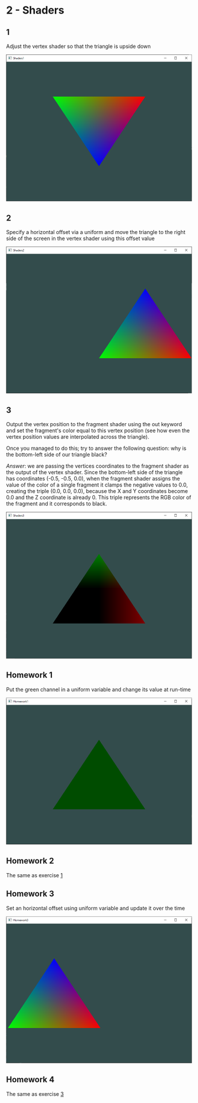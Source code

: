 # 2 - Shaders

## 1
Adjust the vertex shader so that the triangle is upside down

![shaders1](../../images/shaders1.PNG)

## 2
Specify a horizontal offset via a uniform and move the triangle to the right side of the screen in the vertex shader using this offset value

![shaders2](../../images/shaders2.PNG)

## 3
Output the vertex position to the fragment shader using the out keyword
and set the fragment's color equal to this vertex position
(see how even the vertex position values are interpolated across the triangle).

Once you managed to do this; try to answer the following question:
why is the bottom-left side of our triangle black?

*Answer*: we are passing the vertices coordinates to the fragment shader as the output
of the vertex shader. Since the bottom-left side of the triangle has coordinates
(-0.5, -0.5, 0.0), when the fragment shader assigns the value of the color of a
single fragment it clamps the negative values to 0.0, creating the triple (0.0, 0.0, 0.0),
because the X and Y coordinates become 0.0 and the Z coordinate is already 0. This triple
represents the RGB color of the fragment and it corresponds to black.

![shaders3](../../images/shaders3.PNG)


## Homework 1
Put the green channel in a uniform variable and change its value at run-time

![shadersHW1](../../images/shadersHW1.PNG)

## Homework 2
The same as exercise [1](#1)

## Homework 3
Set an horizontal offset using uniform variable and update it over the time

![shadersHW3](../../images/shadersHW3.PNG)

## Homework 4
The same as exercise [3](#3)
